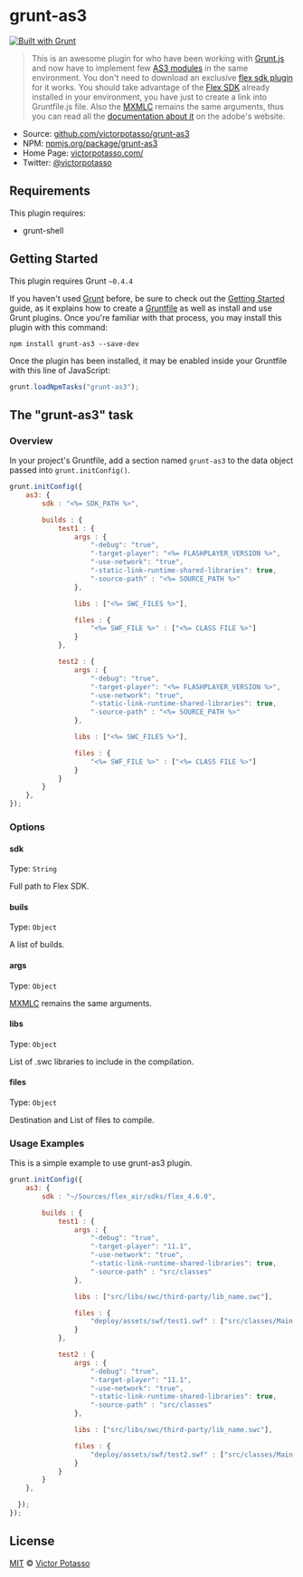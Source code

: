 # grunt-as3
[![Built with Grunt](https://cdn.gruntjs.com/builtwith.png)](http://gruntjs.com/)

> This is an awesome plugin for who have been working with [Grunt.js](http://gruntjs.com/) and now have to implement few [AS3 modules](http://help.adobe.com/en_US/FlashPlatform/reference/actionscript/3/) in the same environment. You don't need to download an exclusive [flex sdk plugin](https://github.com/JamesMGreene/node-flex-sdk) for it works. You should take advantage of the [Flex SDK](http://www.adobe.com/devnet/flex/flex-sdk-download.html) already installed in your environment, you have just to create a link into Gruntfile.js file. Also the [MXMLC](http://help.adobe.com/en_US/flex/using/WS2db454920e96a9e51e63e3d11c0bf69084-7fcc.html) remains the same arguments, thus you can read all the [documentation about it](http://help.adobe.com/en_US/flex/using/WS2db454920e96a9e51e63e3d11c0bf69084-7fcc.html) on the adobe's website.

* Source: [github.com/victorpotasso/grunt-as3](https://github.com/victorpotasso/grunt-as3)
* NPM: [npmjs.org/package/grunt-as3](https://www.npmjs.org/package/grunt-as3)
* Home Page: [victorpotasso.com/](http://www.victorpotasso.com)
* Twitter: [@victorpotasso](https://twitter.com/victorpotasso)

## Requirements

This plugin requires:
+ grunt-shell

## Getting Started
This plugin requires Grunt `~0.4.4`

If you haven't used [Grunt](http://gruntjs.com/) before, be sure to check out the [Getting Started](http://gruntjs.com/getting-started) guide, as it explains how to create a [Gruntfile](http://gruntjs.com/sample-gruntfile) as well as install and use Grunt plugins. Once you're familiar with that process, you may install this plugin with this command:

```shell
npm install grunt-as3 --save-dev
```

Once the plugin has been installed, it may be enabled inside your Gruntfile with this line of JavaScript:

```js
grunt.loadNpmTasks("grunt-as3");
```

## The "grunt-as3" task

### Overview
In your project's Gruntfile, add a section named `grunt-as3` to the data object passed into `grunt.initConfig()`.

```js
grunt.initConfig({
    as3: {
        sdk : "<%= SDK_PATH %>",

        builds : {
            test1 : {
                args : {
                    "-debug": "true",
                    "-target-player": "<%= FLASHPLAYER_VERSION %>",
                    "-use-network": "true",
                    "-static-link-runtime-shared-libraries": true,
                    "-source-path" : "<%= SOURCE_PATH %>"
                },

                libs : ["<%= SWC_FILES %>"],

                files : {            
                    "<%= SWF_FILE %>" : ["<%= CLASS FILE %>"]
                }
            },

            test2 : {
                args : {
                    "-debug": "true",
                    "-target-player": "<%= FLASHPLAYER_VERSION %>",
                    "-use-network": "true",
                    "-static-link-runtime-shared-libraries": true,
                    "-source-path" : "<%= SOURCE_PATH %>"
                },

                libs : ["<%= SWC_FILES %>"],

                files : {            
                    "<%= SWF_FILE %>" : ["<%= CLASS FILE %>"]
                }
            }
        }
    },
});
```

### Options

#### sdk
Type: `String`

Full path to Flex SDK.

#### buils
Type: `Object`

A list of builds.

#### args
Type: `Object`

[MXMLC](http://help.adobe.com/en_US/flex/using/WS2db454920e96a9e51e63e3d11c0bf69084-7fcc.html) remains the same arguments.

#### libs
Type: `Object`

List of .swc libraries to include in the compilation.

#### files
Type: `Object`

Destination and List of files to compile.



### Usage Examples

This is a simple example to use grunt-as3 plugin.

```js
grunt.initConfig({
    as3: {
        sdk : "~/Sources/flex_air/sdks/flex_4.6.0",

        builds : {
            test1 : {
                args : {
                    "-debug": "true",
                    "-target-player": "11.1",
                    "-use-network": "true",
                    "-static-link-runtime-shared-libraries": true,
                    "-source-path" : "src/classes"
                },

                libs : ["src/libs/swc/third-party/lib_name.swc"],

                files : {            
                    "deploy/assets/swf/test1.swf" : ["src/classes/Main.as"]
                }                
            },

            test2 : {
                args : {
                    "-debug": "true",
                    "-target-player": "11.1",
                    "-use-network": "true",
                    "-static-link-runtime-shared-libraries": true,
                    "-source-path" : "src/classes"
                },

                libs : ["src/libs/swc/third-party/lib_name.swc"],

                files : {            
                    "deploy/assets/swf/test2.swf" : ["src/classes/Main.as"]
                }  
            }
        }
    },

  });
});
```

## License
[MIT](http://opensource.org/licenses/MIT) © [Victor Potasso](http://victorpotasso.com)

